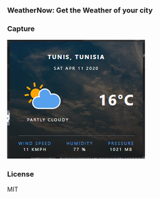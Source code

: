 ### WeatherNow: Get the Weather of your city

### Capture
![WeatherNow](w-extension.png)

### License
MIT